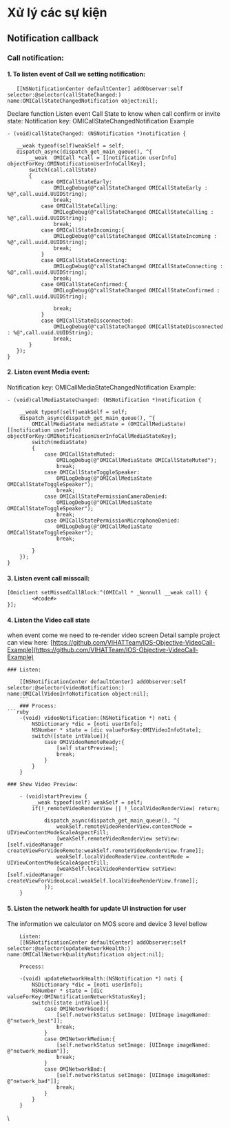 # Xử lý các sự kiện

## Notification callback

### Call notification:

#### 1. To listen event of Call we setting notification:

```
   [[NSNotificationCenter defaultCenter] addObserver:self selector:@selector(callStateChanged:) name:OMICallStateChangedNotification object:nil];
```

Declare function Listen event Call State to know when call confirm or invite state: Notification key: OMICallStateChangedNotification Example

```
- (void)callStateChanged: (NSNotification *)notification {
   
   __weak typeof(self)weakSelf = self;
   dispatch_async(dispatch_get_main_queue(), ^{
       __weak  OMICall *call = [[notification userInfo] objectForKey:OMINotificationUserInfoCallKey];
       switch(call.callState)
       {
           case OMICallStateEarly:
               OMILogDebug(@"callStateChanged OMICallStateEarly : %@",call.uuid.UUIDString);
               break;
           case OMICallStateCalling:
               OMILogDebug(@"callStateChanged OMICallStateCalling : %@",call.uuid.UUIDString);
               break;
           case OMICallStateIncoming:{
               OMILogDebug(@"callStateChanged OMICallStateIncoming : %@",call.uuid.UUIDString);
               break;
           }
           case OMICallStateConnecting:
               OMILogDebug(@"callStateChanged OMICallStateConnecting : %@",call.uuid.UUIDString);
               break;
           case OMICallStateConfirmed:{
               OMILogDebug(@"callStateChanged OMICallStateConfirmed : %@",call.uuid.UUIDString);
              
               break;
           }
           case OMICallStateDisconnected:
               OMILogDebug(@"callStateChanged OMICallStateDisconnected : %@",call.uuid.UUIDString);
               break;
       }
   });
}
```

#### 2. Listen event Media event:

Notification key: OMICallMediaStateChangedNotification Example:

```
- (void)callMediaStateChanged: (NSNotification *)notification {
    
    __weak typeof(self)weakSelf = self;
    dispatch_async(dispatch_get_main_queue(), ^{
        OMICallMediaState mediaState = (OMICallMediaState)[[notification userInfo] objectForKey:OMINotificationUserInfoCallMediaStateKey];
        switch(mediaState)
        {
            case OMICallStateMuted:
                OMILogDebug(@"OMICallMediaState OMICallStateMuted");
                break;
            case OMICallStateToggleSpeaker:
                OMILogDebug(@"OMICallMediaState OMICallStateToggleSpeaker");
                break;
            case OMICallStatePermissionCameraDenied:
                OMILogDebug(@"OMICallMediaState OMICallStateToggleSpeaker");
                break;
            case OMICallStatePermissionMicrophoneDenied:
                OMILogDebug(@"OMICallMediaState OMICallStateToggleSpeaker");
                break;
            
        }
    });
}
```

#### 3. Listen event call misscall:

```
[Omiclient setMissedCallBlock:^(OMICall * _Nonnull __weak call) {
        <#code#>
}];
```

#### 4. Listen the Video call state

when event come we need to re-render video screen Detail sample project can view here: [https://github.com/VIHATTeam/IOS-Objective-VideoCall-Example](https://github.com/VIHATTeam/IOS-Objective-VideoCall-Example)

```
### Listen: 
```

````
    [[NSNotificationCenter defaultCenter] addObserver:self selector:@selector(videoNotification:) name:OMICallVideoInfoNotification object:nil];
    ```
    ### Process: 
```ruby
    -(void) videoNotification:(NSNotification *) noti {
        NSDictionary *dic = [noti userInfo];
        NSNumber * state = [dic valueForKey:OMIVideoInfoState];
        switch([state intValue]){
            case OMIVideoRemoteReady:{
                [self startPreview];
                break;
            }
        }
    }
````

```
### Show Video Preview:
```

```
    - (void)startPreview {
        __weak typeof(self) weakSelf = self;
        if(!_remoteVideoRenderView || !_localVideoRenderView) return;
        
            dispatch_async(dispatch_get_main_queue(), ^{
                weakSelf.remoteVideoRenderView.contentMode = UIViewContentModeScaleAspectFill;
                [weakSelf.remoteVideoRenderView setView:[self.videoManager createViewForVideoRemote:weakSelf.remoteVideoRenderView.frame]];
                weakSelf.localVideoRenderView.contentMode = UIViewContentModeScaleAspectFill;
                [weakSelf.localVideoRenderView setView:[self.videoManager createViewForVideoLocal:weakSelf.localVideoRenderView.frame]];
            });
    }
```

#### 5. Listen the network health for update UI instruction for user

The information we calculator on MOS score and device 3 level bellow

```
    Listen: 
    [[NSNotificationCenter defaultCenter] addObserver:self selector:@selector(updateNetworkHealth:) name:OMICallNetworkQualityNotification object:nil];
    
    Process: 
    
    -(void) updateNetworkHealth:(NSNotification *) noti {
        NSDictionary *dic = [noti userInfo];
        NSNumber * state = [dic valueForKey:OMINotificationNetworkStatusKey];
        switch([state intValue]){
            case OMINetworkGood:{
                [self.networkStatus setImage: [UIImage imageNamed: @"network_best"]];
                break;
            }
            case OMINetworkMedium:{
                [self.networkStatus setImage: [UIImage imageNamed: @"network_medium"]];
                break;
            }
            case OMINetworkBad:{
                [self.networkStatus setImage: [UIImage imageNamed: @"network_bad"]];
                break;
            }
        }
    }
```

\
